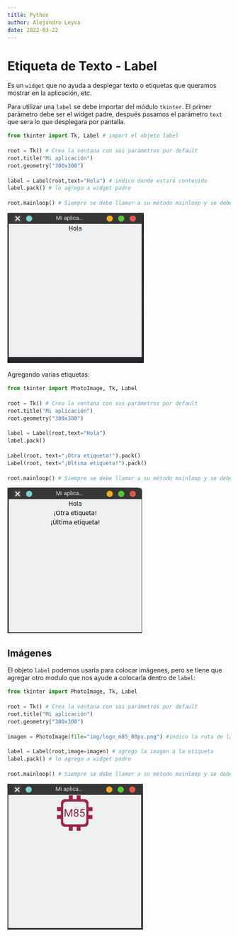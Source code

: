 ```yaml
---
title: Python
author: Alejandro Leyva
date: 2022-03-22
---
```


# Etiqueta de Texto - Label

Es un `widget` que no ayuda a desplegar texto o etiquetas que queramos mostrar en la aplicación, etc.

Para utilizar una `label` se debe importar del módulo `tkinter`. El primer parámetro debe ser el widget padre, después pasamos el parámetro `text` que sera lo que desplegara por pantalla.

```python
from tkinter import Tk, Label # import el objeto label

root = Tk() # Crea la ventana con sus parámetros por default
root.title("Mi aplicación")
root.geometry("300x300")

label = Label(root,text="Hola") # indico donde estará contenido
label.pack() # lo agrego a widget padre

root.mainloop() # Siempre se debe llamar a su método mainloop y se debe colocar hasta el final, hace que la ventana se mantenga en ejecución
```
![label](img/label.png)

Agregando varias etiquetas:

```python
from tkinter import PhotoImage, Tk, Label

root = Tk() # Crea la ventana con sus parámetros por default
root.title("Mi aplicación")
root.geometry("300x300")

label = Label(root,text="Hola")
label.pack()

Label(root, text="¡Otra etiqueta!").pack()
Label(root, text="¡Última etiqueta!").pack()

root.mainloop() # Siempre se debe llamar a su método mainloop y se debe colocar hasta el final, hace que la ventana se mantenga en ejecución
```

![etiquetas](img/varias_label.png)

## Imágenes

El objeto `label` podemos usarla para colocar imágenes, pero se tiene que agregar otro modulo que nos ayude a colocarla dentro de `label`:

```python
from tkinter import PhotoImage, Tk, Label

root = Tk() # Crea la ventana con sus parámetros por default
root.title("Mi aplicación")
root.geometry("300x300")

imagen = PhotoImage(file="img/logo_m85_80px.png") #indico la ruta de la imagen

label = Label(root,image=imagen) # agrego la imagen a la etiqueta
label.pack() # lo agrego a widget padre

root.mainloop() # Siempre se debe llamar a su método mainloop y se debe colocar hasta el final, hace que la ventana se mantenga en ejecución
```

![imagen](img/imagen.png)